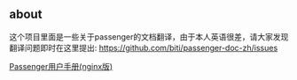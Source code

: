 ## about
这个项目里面是一些关于passenger的文档翻译，由于本人英语很差，请大家发现翻译问题即时在这里提出:
https://github.com/biti/passenger-doc-zh/issues

[Passenger用户手册(nginx版)](https://github.com/biti/passenger-doc-zh/wiki/Passenger%E7%94%A8%E6%88%B7%E6%89%8B%E5%86%8Cnginx%E7%89%88)
